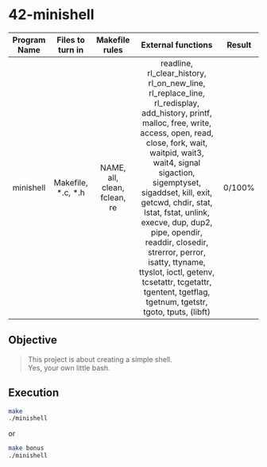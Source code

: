 # 42-minishell

Program Name | Files to turn in | Makefile rules | External functions | Result
:---: | :---: | :---: | :---: | :---:
minishell | Makefile, \*.c, \*.h | NAME, all, clean, fclean, re | readline, rl_clear_history, rl_on_new_line, rl_replace_line, rl_redisplay, add_history, printf, malloc, free, write, access, open, read, close, fork, wait, waitpid, wait3, wait4, signal sigaction, sigemptyset, sigaddset, kill, exit, getcwd, chdir, stat, lstat, fstat, unlink, execve, dup, dup2, pipe, opendir, readdir, closedir, strerror, perror, isatty, ttyname, ttyslot, ioctl, getenv, tcsetattr, tcgetattr, tgentent, tgetflag, tgetnum, tgetstr, tgoto, tputs, (libft) | 0/100%

## Objective

> This project is about creating a simple shell.   
> Yes, your own little bash.   

## Execution

```sh
make
./minishell
```
or
```sh
make bonus
./minishell
```
